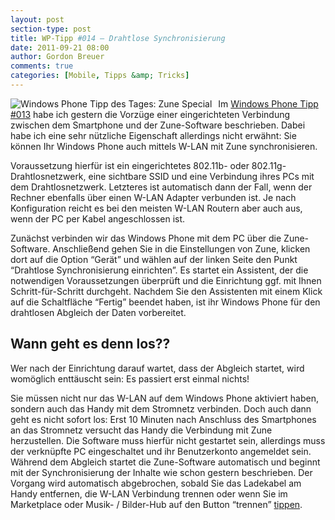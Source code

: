 ```yaml
---
layout: post
section-type: post
title: WP-Tipp #014 – Drahtlose Synchronisierung
date: 2011-09-21 08:00
author: Gordon Breuer
comments: true
categories: [Mobile, Tipps &amp; Tricks]
---
```

<p><img style="margin: 0px 10px 0px 0px; display: inline; float: left" title="" alt="Windows Phone Tipp des Tages: Zune Special" align="left" src="http://anheledirwp.blob.core.windows.net/wordpress/2011/09/zune2.png" /></p>  <p>Im <a href="/post/2011/09/20/WP7-Tipp-013-%E2%80%93-Art-der-Verbindung-auswahlen.aspx">Windows Phone Tipp #013</a> habe ich gestern die Vorzüge einer eingerichteten Verbindung zwischen dem Smartphone und der Zune-Software beschrieben. Dabei habe ich eine sehr nützliche Eigenschaft allerdings nicht erwähnt: Sie können Ihr Windows Phone auch mittels W-LAN mit Zune synchronisieren.</p>  <p>Voraussetzung hierfür ist ein eingerichtetes 802.11b- oder 802.11g-Drahtlosnetzwerk, eine sichtbare SSID und eine Verbindung ihres PCs mit dem Drahtlosnetzwerk. Letzteres ist automatisch dann der Fall, wenn der Rechner ebenfalls über einen W-LAN Adapter verbunden ist. Je nach Konfiguration reicht es bei den meisten W-LAN Routern aber auch aus, wenn der PC per Kabel angeschlossen ist.</p>  <p>Zunächst verbinden wir das Windows Phone mit dem PC über die Zune-Software. Anschließend gehen Sie in die Einstellungen von Zune, klicken dort auf die Option “Gerät” und wählen auf der linken Seite den Punkt “Drahtlose Synchronisierung einrichten”. Es startet ein Assistent, der die notwendigen Voraussetzungen überprüft und die Einrichtung ggf. mit Ihnen Schritt-für-Schritt durchgeht. Nachdem Sie den Assistenten mit einem Klick auf die Schaltfläche “Fertig” beendet haben, ist ihr Windows Phone für den drahtlosen Abgleich der Daten vorbereitet.</p>  <h2>Wann geht es denn los??</h2>  <p>Wer nach der Einrichtung darauf wartet, dass der Abgleich startet, wird womöglich enttäuscht sein: Es passiert erst einmal nichts!</p>  <p>Sie müssen nicht nur das W-LAN auf dem Windows Phone aktiviert haben, sondern auch das Handy mit dem Stromnetz verbinden. Doch auch dann geht es nicht sofort los: Erst 10 Minuten nach Anschluss des Smartphones an das Stromnetz versucht das Handy die Verbindung mit Zune herzustellen. Die Software muss hierfür nicht gestartet sein, allerdings muss der verknüpfte PC eingeschaltet und ihr Benutzerkonto angemeldet sein. Während dem Abgleich startet die Zune-Software automatisch und beginnt mit der Synchronisierung der Inhalte wie schon gestern beschrieben. Der Vorgang wird automatisch abgebrochen, sobald Sie das Ladekabel am Handy entfernen, die W-LAN Verbindung trennen oder wenn Sie im Marketplace oder Musik- / Bilder-Hub auf den Button “trennen” <a href="/post/2011/09/12/WP7-Tipp-007-%E2%80%93-Standard-Gesten.aspx">tippen</a>. </p>
